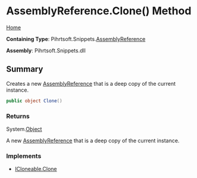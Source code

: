 <a name="_top"></a>

# AssemblyReference\.Clone\(\) Method

[Home](../../../../README.md#_top)

**Containing Type**: Pihrtsoft\.Snippets\.[AssemblyReference](../README.md#_top)

**Assembly**: Pihrtsoft\.Snippets\.dll

## Summary

Creates a new [AssemblyReference](../README.md#_top) that is a deep copy of the current instance\.

```csharp
public object Clone()
```

### Returns

System\.[Object](https://docs.microsoft.com/en-us/dotnet/api/system.object)

A new [AssemblyReference](../README.md#_top) that is a deep copy of the current instance\.

### Implements

* [ICloneable.Clone](https://docs.microsoft.com/en-us/dotnet/api/system.icloneable.clone)
